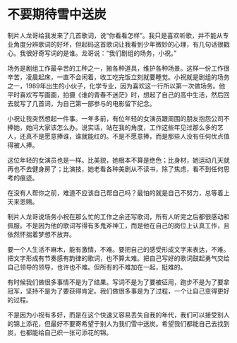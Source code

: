 # 不要期待雪中送炭

制片人龙哥给我发来了几首歌词，说“你看看怎样”。我只是喜欢听歌，并不能从专业角度分辨歌词的好坏，但起码这首歌词让我看到少年微妙的心理，有几句话很戳心。我很好奇写词的是谁。龙哥说：“我们剧组的场务，小祝。” 

场务是剧组工作最辛苦的工种之一，搬各种道具，维护各种场景。这样一份工作很辛苦，凌晨起床，一直不会闲着，收工吃完饭立刻就要睡觉。小祝就是剧组的场务之一，1989年出生的小伙子，化学专业，因为喜欢这一行所以第一次做场务。他平时喜欢写写画画，拍摄《谁的青春不迷茫》时，想起了自己的高中生活，然后回去就写了几首词，为自己第一部参与的电影留下纪念。 

小祝让我突然想起一件事。一年多前，有位年轻的女演员跟周围的朋友抱怨公司不捧她，她问大家该怎么办。说实话，站在我的角度，工作这些年见过那么多的艺人，还真不是愿意捧谁，谁就能红的。不是不愿意捧，而是那些人没有任何优点值得被人捧。 

这位年轻的女演员也是一样。比美貌，她根本不算是绝色；比身材，她运动几天就再也不去健身房了；比演技，她老看各种美剧从不读书，除了焦虑，看不到任何思考的痕迹。 

在没有人帮你之前，难道不应该自己帮自己吗？最怕的就是自己不努力，总等着上天来恩赐。 

制片人龙哥说场务小祝在那么忙的工作之余还写歌词，所有人听完之后都很感动和佩服。不是因为他的歌词写得有多鬼斧神工，而是他在自己的岗位上认真工作，且依然怀揣着梦想不放弃。 

要一个人生活不麻木，能有激情，不难。要把自己的感受形成文字来表达，不难。把文字形成有节奏感有韵律的歌词，也不算太难。把自己写好的歌词鼓起勇气交给自己领导的领导，也许也不难。但所有的不难加在一起，挺难的。 

有时候我们做很多事情不是为了结果。写词不是为了要被征用，跑步不是为了要拿冠军，坚持不是为了要获得肯定。我们做很多事是为了过程，一个让自己变得更好的过程。 

不是因为小祝有多好，而是在这个快速又容易丢失自我的年代，我们可以接受别人的锦上添花，但最好不要寄希望于别人为我们雪中送炭。希望我们都能自己去找到炭，也都能给自己织一张可添花的锦。